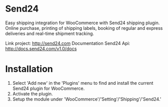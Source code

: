 # Send24
Easy shipping integration for WooCommerce with Send24 shipping plugin. Online purchase, printing of shipping labels, booking of regular and express deliveries and real-time shipment tracking. 

Link project: http://send24.com
Documentation Send24 Api: http://docs.send24.com/v1.0/docs

# Installation

1. Select 'Add new' in the 'Plugins' menu to find and install the current Send24 plugin for WooCommerce.
2. Activate the plugin.
3. Setup the module under 'WooCommerce'/'Setting'/'Shipping'/'Send24.'
